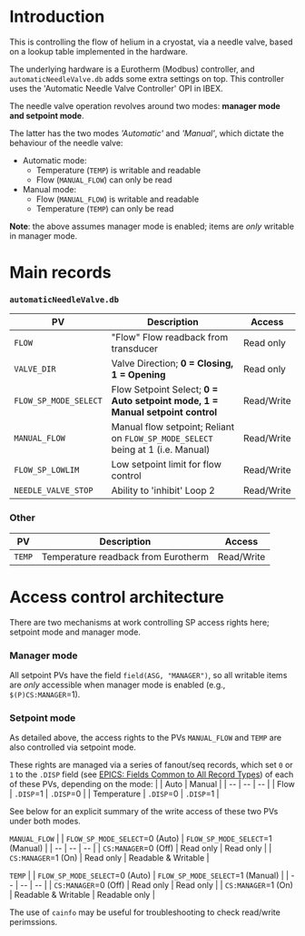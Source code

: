 # Introduction

This is controlling the flow of helium in a cryostat, via a needle valve, based on a lookup table implemented in the hardware. 

The underlying hardware is a Eurotherm (Modbus) controller, and `automaticNeedleValve.db` adds some extra settings on top. 
This controller uses the 'Automatic Needle Valve Controller' OPI in IBEX.

The needle valve operation revolves around two modes: **manager mode and setpoint mode**. 

The latter has the two modes _'Automatic'_ and _'Manual'_, which dictate the behaviour of the needle valve:
* Automatic mode: 
  * Temperature (`TEMP`) is writable and readable
  * Flow (`MANUAL_FLOW`) can only be read
* Manual mode:
  * Flow (`MANUAL_FLOW`) is writable and readable
  * Temperature (`TEMP`) can only be read

**Note**: the above assumes manager mode is enabled; items are _only_ writable in manager mode. 

# Main records
### `automaticNeedleValve.db`
| PV | Description | Access |
| -- | -- | -- | 
| `FLOW`| "Flow" Flow readback from transducer | Read only | |
| `VALVE_DIR` | Valve Direction; **0 = Closing, 1 = Opening** | Read only | |
| `FLOW_SP_MODE_SELECT` | Flow Setpoint Select; **0 = Auto setpoint mode, 1 = Manual setpoint control** | Read/Write | |
| `MANUAL_FLOW` | Manual flow setpoint; Reliant on `FLOW_SP_MODE_SELECT` being at 1 (i.e. Manual) | Read/Write | |
| `FLOW_SP_LOWLIM` | Low setpoint limit for flow control | Read/Write | |
| `NEEDLE_VALVE_STOP` | Ability to 'inhibit' Loop 2 | Read/Write ||

### Other
| PV | Description | Access |
| -- | -- | -- | 
| `TEMP`| Temperature readback from Eurotherm | Read/Write | |

# Access control architecture
There are two mechanisms at work controlling SP access rights here; setpoint mode and manager mode.

### Manager mode
All setpoint PVs have the field `field(ASG, "MANAGER")`, so all writable items are _only_ accessible when manager mode is enabled (e.g., `$(P)CS:MANAGER`=1).

### Setpoint mode
As detailed above, the access rights to the PVs `MANUAL_FLOW` and `TEMP` are also controlled via setpoint mode.

These rights are managed via a series of fanout/seq records, which set `0` or `1` to the `.DISP` field (see [EPICS: Fields Common to All Record Types](https://epics.anl.gov/base/R7-0/6-docs/dbCommonRecord.html)) of each of these PVs, depending on the mode:
|  | Auto | Manual |
| -- | -- | -- | 
| Flow | `.DISP`=1 | `.DISP`=0 |
| Temperature | `.DISP`=0 | `.DISP`=1 |

See below for an explicit summary of the write access of these two PVs under both modes.

`MANUAL_FLOW`
|  | `FLOW_SP_MODE_SELECT`=0 (Auto) | `FLOW_SP_MODE_SELECT`=1 (Manual) |
| -- | -- | -- | 
| `CS:MANAGER`=0 (Off) | Read only | Read only |
| `CS:MANAGER`=1 (On) | Read only | Readable & Writable |

`TEMP`
|  | `FLOW_SP_MODE_SELECT`=0 (Auto) | `FLOW_SP_MODE_SELECT`=1 (Manual) |
| -- | -- | -- | 
| `CS:MANAGER`=0 (Off) | Read only | Read only |
| `CS:MANAGER`=1 (On) | Readable & Writable | Readable only |

The use of `cainfo` may be useful for troubleshooting to check read/write perimssions.

